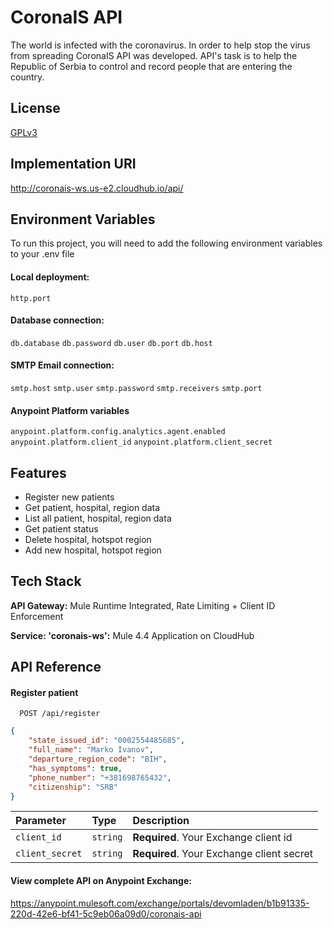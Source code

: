 
# CoronaIS API

The world is infected with the coronavirus. In order to help stop the virus from spreading CoronaIS API was developed.
API's task is to help the Republic of Serbia to control and record people that are
entering the country.


## License

[GPLv3](https://github.com/draganovik/CoronaIS/blob/ba0a0b049466b43dea2eff844fc3233c1ef24301/LICENSE)


## Implementation URI

http://coronais-ws.us-e2.cloudhub.io/api/


## Environment Variables

To run this project, you will need to add the following environment variables to your .env file

#### Local deployment:
`http.port`

#### Database connection:
`db.database`
`db.password`
`db.user`
`db.port`
`db.host`

#### SMTP Email connection:
`smtp.host`
`smtp.user`
`smtp.password`
`smtp.receivers`
`smtp.port`

#### Anypoint Platform variables
`anypoint.platform.config.analytics.agent.enabled`
`anypoint.platform.client_id`
`anypoint.platform.client_secret`
## Features

- Register new patients
- Get patient, hospital, region data
- List all patient, hospital, region data
- Get patient status
- Delete hospital, hotspot region
- Add new hospital, hotspot region


## Tech Stack

**API Gateway:** Mule Runtime Integrated, Rate Limiting + Client ID Enforcement

**Service: 'coronais-ws':** Mule 4.4 Application on CloudHub


## API Reference

#### Register patient

```http
  POST /api/register
```

```json
{
    "state_issued_id": "0002554485685",
    "full_name": "Marko Ivanov",
    "departure_region_code": "BIH",
    "has_symptoms": true,
    "phone_number": "+381698765432",
    "citizenship": "SRB"
}
```

| Parameter | Type     | Description                |
| :-------- | :------- | :------------------------- |
| `client_id` | `string` | **Required**. Your Exchange client id |
| `client_secret` | `string` | **Required**. Your Exchange client secret |

#### View complete API on Anypoint Exchange:
https://anypoint.mulesoft.com/exchange/portals/devomladen/b1b91335-220d-42e6-bf41-5c9eb06a09d0/coronais-api

